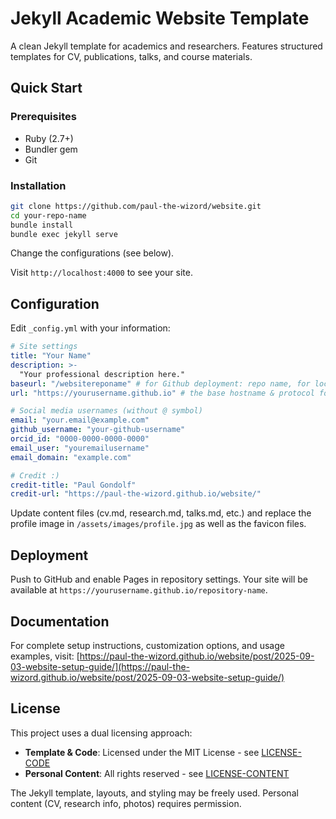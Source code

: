 # Jekyll Academic Website Template

A clean Jekyll template for academics and researchers. Features structured templates for CV, publications, talks, and course materials.

## Quick Start

### Prerequisites

- Ruby (2.7+)
- Bundler gem
- Git

### Installation

```bash
git clone https://github.com/paul-the-wizord/website.git
cd your-repo-name
bundle install
bundle exec jekyll serve
```

Change the configurations (see below).

Visit `http://localhost:4000` to see your site.

## Configuration

Edit `_config.yml` with your information:

```yaml
# Site settings
title: "Your Name"
description: >-
  "Your professional description here."
baseurl: "/websitereponame" # for Github deployment: repo name, for local deployment: ""
url: "https://yourusername.github.io" # the base hostname & protocol for your site

# Social media usernames (without @ symbol)
email: "your.email@example.com"
github_username: "your-github-username"
orcid_id: "0000-0000-0000-0000"
email_user: "youremailusername"
email_domain: "example.com"

# Credit :) 
credit-title: "Paul Gondolf"
credit-url: "https://paul-the-wizord.github.io/website/"
```

Update content files (cv.md, research.md, talks.md, etc.) and replace the profile image in `/assets/images/profile.jpg` as well as the favicon files.

## Deployment

Push to GitHub and enable Pages in repository settings. Your site will be available at `https://yourusername.github.io/repository-name`.

## Documentation

For complete setup instructions, customization options, and usage examples, visit: [https://paul-the-wizord.github.io/website/post/2025-09-03-website-setup-guide/](https://paul-the-wizord.github.io/website/post/2025-09-03-website-setup-guide/)

## License

This project uses a dual licensing approach:

- **Template & Code**: Licensed under the MIT License - see [LICENSE-CODE](LICENSE-CODE)
- **Personal Content**: All rights reserved - see [LICENSE-CONTENT](LICENSE-CONTENT)

The Jekyll template, layouts, and styling may be freely used. Personal content
(CV, research info, photos) requires permission.
